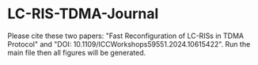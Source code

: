 # LC-RIS-TDMA-Journal
Please cite these two papers: "Fast Reconfiguration of LC-RISs in TDMA Protocol" and "DOI: 10.1109/ICCWorkshops59551.2024.10615422".
Run the main file then all figures will be generated.
